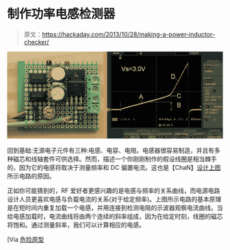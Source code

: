 # 制作功率电感检测器

> 原文：<https://hackaday.com/2013/10/28/making-a-power-inductor-checker/>

![inductor-checker-for-oscilloscope](img/1347e2b553f3d8d77cf46c01b0fd85de.png)

回到基础:无源电子元件有三种:电感、电容、电阻。电感器很容易制造，并且有多种磁芯和线轴套件可供选择。然而，描述一个你刚刚制作的假设线圈是相当棘手的，因为它的电感将取决于测量频率和 DC 偏置电流。这也是【ChaN】[设计上图](http://elm-chan.org/works/lchk/report.html)所示电路的原因。

正如你可能猜到的，RF 爱好者更感兴趣的是电感与频率的关系曲线，而电源电路设计人员更喜欢电感与负载电流的关系(对于给定频率)。上图所示电路的基本原理是在短时间内重复加载一个电感，并用连接到检测电阻的示波器观察电流曲线。当给电感加载时，电流曲线将由两个连续的斜率组成，因为在给定时刻，线圈的磁芯将饱和。通过测量斜率，我们可以计算相应的电感。

[Via [危险原型](http://dangerousprototypes.com/2013/10/23/power-inductor-checker/)